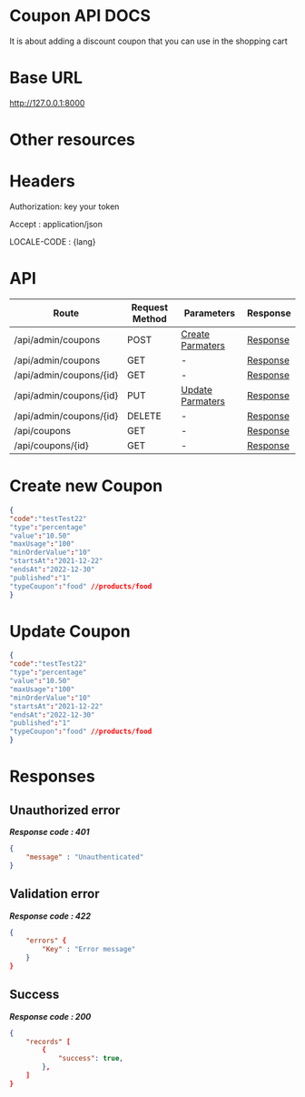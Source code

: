 # Coupon API DOCS
 It is about adding a discount coupon that you can use in the shopping cart
# Base URL
http://127.0.0.1:8000

# Other resources 

 
# Headers

Authorization: key your token

Accept : application/json

LOCALE-CODE : {lang}

# API 

| Route                        | Request Method | Parameters | Response  |
| -----------                  | -----------    |----------- |---------- |
| /api/admin/coupons            | POST           |  [Create Parmaters](#Create)|[Response](#Response)|
| /api/admin/coupons | GET           |-|  [Response](#Response)         |
|/api/admin/coupons/{id}         | GET           |  - |  [Response](#Response)         |
|/api/admin/coupons/{id}        |PUT           |  [Update Parmaters](#Update)|[Response](#Response)     |
|/api/admin/coupons/{id}        |DELETE           |  -|[Response](#Response)| 
|/api/coupons        |GET           |-| [Response](#Response)|
|/api/coupons/{id}        |GET           |-|[Response](#Response)|


# <a name="Create"> </a> Create new Coupon 

```json
{
"code":"testTest22"
"type":"percentage"
"value":"10.50"
"maxUsage":"100"
"minOrderValue":"10"
"startsAt":"2021-12-22"
"endsAt":"2022-12-30"
"published":"1"
"typeCoupon":"food" //products/food
} 
```

# <a name="Update"> </a> Update Coupon

```json
{
"code":"testTest22"
"type":"percentage"
"value":"10.50"
"maxUsage":"100"
"minOrderValue":"10"
"startsAt":"2021-12-22"
"endsAt":"2022-12-30"
"published":"1"
"typeCoupon":"food" //products/food
} 
```
# <a name="Response"> </a> Responses 

## Unauthorized error

__*Response code : 401*__
```json 
{
    "message" : "Unauthenticated"
}
```

## Validation error 
__*Response code : 422*__

```json 
{
    "errors" {
        "Key" : "Error message"
    }
}
```
## Success  
__*Response code : 200*__
```json 
{
    "records" [
        {
            "success": true,
        },
    ]
}
```
